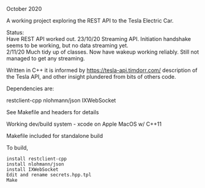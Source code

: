 
October 2020

A working project exploring the REST API to the Tesla Electric Car.

Status:<br>
                       Have  REST API  worked out.
  23/10/20        Streaming API. Initiation handshake seems to be working, but no data streaming yet.<br>
  2/11/20          Much tidy up of classes. Now have wakeup working reliably. Still not managed to get
                            any streaming.


Written in C++ it is informed by https://tesla-api.timdorr.com/ description of the Tesla API, and other insight plundered from bits of others code.

Dependencies are:

restclient-cpp
nlohmann/json
IXWebSocket

See Makefile and headers for details

Working dev/build system - xcode on Apple MacOS w/ C++11

Makefile included for standalone build

To build,

    install restclient-cpp
    install nlohmann/json
    install IXWebSocket
    Edit and rename secrets.hpp.tpl
    Make

